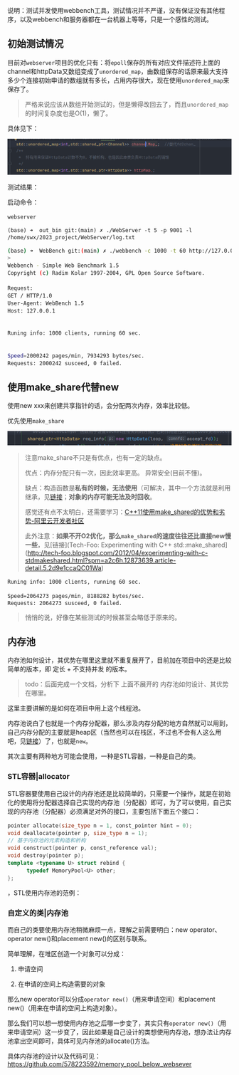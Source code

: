 说明：测试并发使用webbench工具，测试情况并不严谨，没有保证没有其他程序，以及webbench和服务器都在一台机器上等等，只是一个感性的测试。

## 初始测试情况

目前对`webserver`项目的优化只有：将`epoll`保存的所有对应文件描述符上面的channel和httpData又数组变成了`unordered_map`，由数组保存的话原来最大支持多少个连接初始申请的数组就有多长，占用内存很大，现在使用`unordered_map`来保存了。

> 严格来说应该从数组开始测试的，但是懒得改回去了，而且`unordered_map`的时间复杂度也是O(1)，懒了。

具体见下：

![](assets/2023-07-31-23-49-05-image.png)

测试结果：

启动命令：

`webserver`

```
(base) ➜  out_bin git:(main) ✗ ./WebServer -t 5 -p 9001 -l /home/swx/2023_project/WebServer/log.txt
```

```bash
(base) ➜  WebBench git:(main) ✗ ./webbench -c 1000 -t 60 http://127.0.0.1:9001/\
> 
Webbench - Simple Web Benchmark 1.5
Copyright (c) Radim Kolar 1997-2004, GPL Open Source Software.

Request:
GET / HTTP/1.0
User-Agent: WebBench 1.5
Host: 127.0.0.1


Runing info: 1000 clients, running 60 sec.


Speed=2000242 pages/min, 7934293 bytes/sec.
Requests: 2000242 susceed, 0 failed.
```

## 使用make_share代替new

使用new xxx来创建共享指针的话，会分配两次内存，效率比较低。

优先使用`make_share`

![](assets/2023-07-31-23-13-54-image.png)

> 注意make_share不只是有优点，也有一定的缺点。
> 
> 优点：内存分配只有一次，因此效率更高。 异常安全(目前不懂)。
> 
> 缺点：构造函数是**私有的时候，无法使用**（可解决，其中一个方法就是利用继承，见[链接](https://stackoverflow.com/questions/8147027/how-do-i-call-stdmake-shared-on-a-class-with-only-protected-or-private-const?spm=a2c6h.12873639.article-detail.6.2d9e1ccaQC01Wa&rq=1)；**对象的内存可能无法及时回收**。
> 
> 感觉还有点不太明白，还需要学习：[C++11使用make_shared的优势和劣势-阿里云开发者社区](https://developer.aliyun.com/article/321323)
> 
> 此外注意：**如果不开O2优化，那么`make_shared`的速度往往还比直接new慢一些**，见[链接](Tech-Foo: Experimenting with C++ std::make_shared](http://tech-foo.blogspot.com/2012/04/experimenting-with-c-stdmakeshared.html?spm=a2c6h.12873639.article-detail.5.2d9e1ccaQC01Wa)

```
Runing info: 1000 clients, running 60 sec.

Speed=2064273 pages/min, 8188282 bytes/sec.
Requests: 2064273 susceed, 0 failed.
```

> 悄悄的说，好像在某些测试的时候甚至会略低于原来的。

## 内存池

内存池如何设计，其优势在哪里这里就不重复展开了，目前加在项目中的还是比较简单的版本，即 定长 + 不支持并发 的版本。

> todo：后面完成一个文档，分析下 上面不展开的 内存池如何设计、其优势在哪里。

这里主要讲解的是如何在项目中用上这个线程池。

内存池说白了也就是一个内存分配器，那么涉及内存分配的地方自然就可以用到，自己内存分配的主要就是heap区（当然也可以在栈区，不过也不会有人这么用吧，见[链接](https://cloud.tencent.com/developer/article/1177460)）了，也就是`new`。

其次主要有两种地方可能会使用，一种是STL容器，一种是自己的类。

### STL容器|allocator

STL容器要使用自己设计的内存池还是比较简单的，只需要一个操作，就是在初始化的使用将分配器选择自己实现的内存池（分配器）即可，为了可以使用，自己实现的内存池（分配器）必须满足对外的接口，主要包括下面五个接口：

```c++
pointer allocate(size_type n = 1, const_pointer hint = 0);
void deallocate(pointer p, size_type n = 1);
// 基于内存池的元素构造和析构
void construct(pointer p, const_reference val);
void destroy(pointer p);
template <typename U> struct rebind {
      typedef MemoryPool<U> other;
};
```

，STL使用内存池的范例：

### 自定义的类|内存池

而自己的类要使用内存池稍微麻烦一点，理解之前需要明白：new operator、operator new()和placement new()的区别与联系。

简单理解，在堆区创造一个对象可以分成：

1. 申请空间

2. 在申请的空间上构造需要的对象

那么new operator可以分成`operator new()`（用来申请空间）和placement new()（用来在申请的空间上构造对象）。

那么我们可以想一想使用内存池之后哪一步变了，其实只有`operator new()`（用来申请空间）这一步变了，因此如果是自己设计的类想使用内存池，想办法让内存池拿出空间即可，具体可见内存池的allocate()方法。

具体内存池的设计以及代码可见：https://github.com/578223592/memory_pool_below_websever
